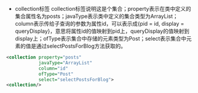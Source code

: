 + collection标签
collection标签说明这是个集合；property表示在类中定义的集合属性名为posts；javaType表示类中定义的集合类型为ArrayList；column表示传给子查询的参数为属性id，可以表示成{pid = id, display = queryDisplay}，意思将属性id的值映射到pid上，queryDisplay的值映射到display上；ofType表示集合中存储的元素类型为Post；select表示集合中元素的值是通过selectPostsForBlog方法获取的。
```xml
<collection property="posts" 
            javaType="ArrayList" 
            column="id" 
            ofType="Post" 
            select="selectPostsForBlog">
<collection/>
```

